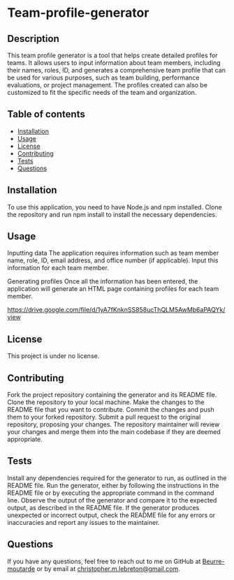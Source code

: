 # Team-profile-generator

## Description

This team profile generator is a tool that helps create detailed profiles for teams. It allows users to input information about team members, including their names, roles, ID, and generates a comprehensive team profile that can be used for various purposes, such as team building, performance evaluations, or project management. The profiles created can also be customized to fit the specific needs of the team and organization.

## Table of contents

- [Installation](#installation)
- [Usage](#usage)
- [License](#license)
- [Contributing](#contributing)
- [Tests](#tests)
- [Questions](#questions)

## Installation

To use this application, you need to have Node.js and npm installed. Clone the repository and run npm install to install the necessary dependencies.
        
## Usage

Inputting data
The application requires information such as team member name, role, ID, email address, and office number (if applicable). Input this information for each team member.

Generating profiles
Once all the information has been entered, the application will generate an HTML page containing profiles for each team member.

https://drive.google.com/file/d/1yA7fKnknSS858ucThQLM5AwMb6aPAQYk/view

## License

This project is under no license.
        
## Contributing

Fork the project repository containing the generator and its README file.
Clone the repository to your local machine.
Make the changes to the README file that you want to contribute.
Commit the changes and push them to your forked repository.
Submit a pull request to the original repository, proposing your changes.
The repository maintainer will review your changes and merge them into the main codebase if they are deemed appropriate.
        
## Tests

Install any dependencies required for the generator to run, as outlined in the README file.
Run the generator, either by following the instructions in the README file or by executing the appropriate command in the command line.
Observe the output of the generator and compare it to the expected output, as described in the README file.
If the generator produces unexpected or incorrect output, check the README file for any errors or inaccuracies and report any issues to the maintainer.
        
## Questions

If you have any questions, feel free to reach out to me on GitHub at [Beurre-moutarde](https://github.com/Beurre-moutarde) or by email at christopher.m.lebreton@gmail.com.



